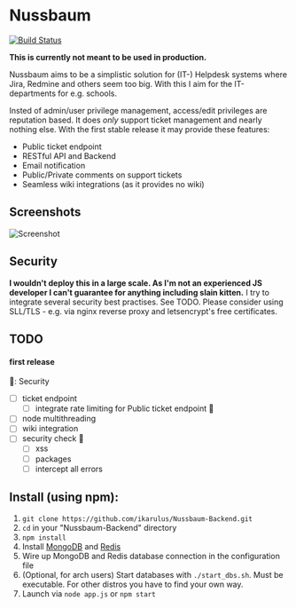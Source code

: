 # Nussbaum

[![Build Status](https://travis-ci.org/ikarulus/Nussbaum.svg?branch=master)](https://travis-ci.org/ikarulus/Nussbaum)

**This is currently not meant to be used in production.**

Nussbaum aims to be a simplistic solution for (IT-) Helpdesk systems where Jira, Redmine and others seem too big. With this I aim for the IT-departments for e.g. schools.

Insted of admin/user privilege management, access/edit privileges are reputation based. It does *only* support ticket management and nearly nothing else.
With the first stable release it may provide these features:

* Public ticket endpoint
* RESTful API and Backend
* Email notification
* Public/Private comments on support tickets
* Seamless wiki integrations (as it provides no wiki)

## Screenshots
![Screenshot](https://user-images.githubusercontent.com/20602537/38381227-6dae4584-3906-11e8-92e6-c8740a6319cd.png)


## Security
**I wouldn't deploy this in a large scale. As I'm not an experienced JS developer I can't guarantee for anything including slain kitten.**
I try to integrate several security best practises. See TODO. Please consider using SLL/TLS - e.g. via nginx reverse proxy and letsencrypt's free certificates.

## TODO
#### first release
:key:: Security
- [ ] ticket endpoint
    - [ ] integrate rate limiting for Public ticket endpoint :key:
- [ ] node multithreading
- [ ] wiki integration
- [ ] security check :key:
    - [ ] xss
    - [ ] packages
    - [ ] intercept all errors

## Install (using npm):
1. `git clone https://github.com/ikarulus/Nussbaum-Backend.git`
2. `cd` in your "Nussbaum-Backend" directory
3. `npm install`
4. Install [MongoDB](https://docs.mongodb.com/manual/installation/) and [Redis](https://redis.io/topics/quickstart)
5. Wire up MongoDB and Redis database connection in the configuration file
6. (Optional, for arch users) Start databases with `./start_dbs.sh`. Must be executable. For other distros you have to find your own way.
7. Launch via `node app.js` or `npm start`
